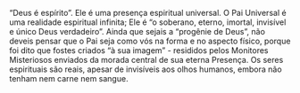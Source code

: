 ﻿“Deus é espírito”. Ele é uma presença espiritual universal. O Pai Universal é uma realidade espiritual infinita; Ele é “o soberano, eterno, imortal, invisível e único Deus verdadeiro”. Ainda que sejais a “progênie de Deus”, não deveis pensar que o Pai seja como vós na forma e no aspecto físico, porque foi dito que fostes criados “à sua imagem” - resididos pelos Monitores Misteriosos enviados da morada central de sua eterna Presença. Os seres espirituais são reais, apesar de invisíveis aos olhos humanos, embora não tenham nem carne nem sangue.